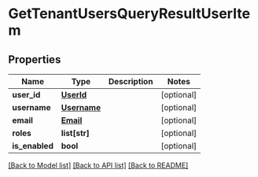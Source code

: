 # GetTenantUsersQueryResultUserItem

## Properties
Name | Type | Description | Notes
------------ | ------------- | ------------- | -------------
**user_id** | [**UserId**](UserId.md) |  | [optional] 
**username** | [**Username**](Username.md) |  | [optional] 
**email** | [**Email**](Email.md) |  | [optional] 
**roles** | **list[str]** |  | [optional] 
**is_enabled** | **bool** |  | [optional] 

[[Back to Model list]](../README.md#documentation-for-models) [[Back to API list]](../README.md#documentation-for-api-endpoints) [[Back to README]](../README.md)


